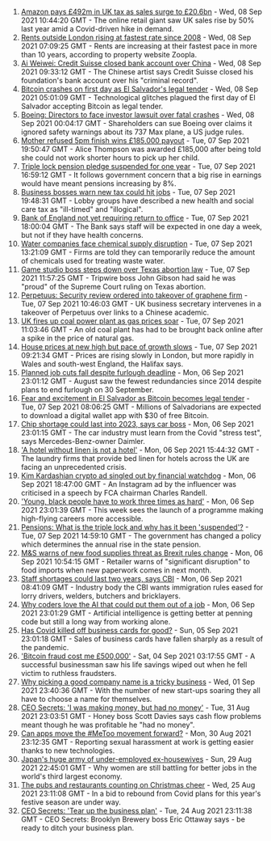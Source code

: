 1. [Amazon pays £492m in UK tax as sales surge to £20.6bn](https://www.bbc.co.uk/news/business-58485816?at_medium=RSS&at_campaign=KARANGA) - Wed, 08 Sep 2021 10:44:20 GMT - The online retail giant saw UK sales rise by 50% last year amid a Covid-driven hike in demand.
2. [Rents outside London rising at fastest rate since 2008](https://www.bbc.co.uk/news/business-58481326?at_medium=RSS&at_campaign=KARANGA) - Wed, 08 Sep 2021 07:09:25 GMT - Rents are increasing at their fastest pace in more than 10 years, according to property website Zoopla.
3. [Ai Weiwei: Credit Suisse closed bank account over China](https://www.bbc.co.uk/news/business-58484447?at_medium=RSS&at_campaign=KARANGA) - Wed, 08 Sep 2021 09:33:12 GMT - The Chinese artist says Credit Suisse closed his foundation's bank account over his "criminal record".
4. [Bitcoin crashes on first day as El Salvador's legal tender](https://www.bbc.co.uk/news/business-58459098?at_medium=RSS&at_campaign=KARANGA) - Wed, 08 Sep 2021 05:01:09 GMT - Technological glitches plagued the first day of El Salvador accepting Bitcoin as legal tender.
5. [Boeing: Directors to face investor lawsuit over fatal crashes](https://www.bbc.co.uk/news/business-58483150?at_medium=RSS&at_campaign=KARANGA) - Wed, 08 Sep 2021 00:04:17 GMT - Shareholders can sue Boeing over claims it ignored safety warnings about its 737 Max plane, a US judge rules.
6. [Mother refused 5pm finish wins £185,000 payout](https://www.bbc.co.uk/news/business-58473802?at_medium=RSS&at_campaign=KARANGA) - Tue, 07 Sep 2021 19:50:47 GMT - Alice Thompson was awarded £185,000 after being told she could not work shorter hours to pick up her child.
7. [Triple lock pension pledge suspended for one year](https://www.bbc.co.uk/news/business-58476547?at_medium=RSS&at_campaign=KARANGA) - Tue, 07 Sep 2021 16:59:12 GMT - It follows government concern that a big rise in earnings would have meant pensions increasing by 8%.
8. [Business bosses warn new tax could hit jobs](https://www.bbc.co.uk/news/business-58473810?at_medium=RSS&at_campaign=KARANGA) - Tue, 07 Sep 2021 19:48:31 GMT - Lobby groups have described a new health and social care tax as "ill-timed" and "illogical".
9. [Bank of England not yet requiring return to office](https://www.bbc.co.uk/news/business-58476552?at_medium=RSS&at_campaign=KARANGA) - Tue, 07 Sep 2021 18:00:04 GMT - The Bank says staff will be expected in one day a week, but not if they have health concerns.
10. [Water companies face chemical supply disruption](https://www.bbc.co.uk/news/business-58476545?at_medium=RSS&at_campaign=KARANGA) - Tue, 07 Sep 2021 13:21:09 GMT - Firms are told they can temporarily reduce the amount of chemicals used for treating waste water.
11. [Game studio boss steps down over Texas abortion law](https://www.bbc.co.uk/news/technology-58476595?at_medium=RSS&at_campaign=KARANGA) - Tue, 07 Sep 2021 11:57:25 GMT - Tripwire boss John Gibson had said he was "proud" of the Supreme Court ruling on Texas abortion.
12. [Perpetuus: Security review ordered into takeover of graphene firm](https://www.bbc.co.uk/news/business-58424348?at_medium=RSS&at_campaign=KARANGA) - Tue, 07 Sep 2021 10:46:03 GMT - UK business secretary intervenes in a takeover of Perpetuus over links to a Chinese academic.
13. [UK fires up coal power plant as gas prices soar](https://www.bbc.co.uk/news/business-58469238?at_medium=RSS&at_campaign=KARANGA) - Tue, 07 Sep 2021 11:03:46 GMT - An old coal plant has had to be brought back online after a spike in the price of natural gas.
14. [House prices at new high but pace of growth slows](https://www.bbc.co.uk/news/business-58472739?at_medium=RSS&at_campaign=KARANGA) - Tue, 07 Sep 2021 09:21:34 GMT - Prices are rising slowly in London, but more rapidly in Wales and south-west England, the Halifax says.
15. [Planned job cuts fall despite furlough deadline](https://www.bbc.co.uk/news/business-58441555?at_medium=RSS&at_campaign=KARANGA) - Mon, 06 Sep 2021 23:01:12 GMT - August saw the fewest redundancies since 2014 despite plans to end furlough on 30 September.
16. [Fear and excitement in El Salvador as Bitcoin becomes legal tender](https://www.bbc.co.uk/news/technology-58473260?at_medium=RSS&at_campaign=KARANGA) - Tue, 07 Sep 2021 08:06:25 GMT - Millions of Salvadorians are expected to download a digital wallet app with $30 of free Bitcoin.
17. [Chip shortage could last into 2023, says car boss](https://www.bbc.co.uk/news/business-58465954?at_medium=RSS&at_campaign=KARANGA) - Mon, 06 Sep 2021 23:01:15 GMT - The car industry must learn from the Covid "stress test", says Mercedes-Benz-owner Daimler.
18. ['A hotel without linen is not a hotel'](https://www.bbc.co.uk/news/business-58465953?at_medium=RSS&at_campaign=KARANGA) - Mon, 06 Sep 2021 15:44:32 GMT - The laundry firms that provide bed linen for hotels across the UK are facing an unprecedented crisis.
19. [Kim Kardashian crypto ad singled out by financial watchdog](https://www.bbc.co.uk/news/technology-58462517?at_medium=RSS&at_campaign=KARANGA) - Mon, 06 Sep 2021 18:47:00 GMT - An Instagram ad by the influencer was criticised in a speech by FCA chairman Charles Randell.
20. ['Young, black people have to work three times as hard'](https://www.bbc.co.uk/news/business-58465962?at_medium=RSS&at_campaign=KARANGA) - Mon, 06 Sep 2021 23:01:39 GMT - This week sees the launch of a programme making high-flying careers more accessible.
21. [Pensions: What is the triple lock and why has it been 'suspended'?](https://www.bbc.co.uk/news/business-53082530?at_medium=RSS&at_campaign=KARANGA) - Tue, 07 Sep 2021 14:59:10 GMT - The government has changed a policy which determines the annual rise in the state pension.
22. [M&S warns of new food supplies threat as Brexit rules change](https://www.bbc.co.uk/news/business-58462351?at_medium=RSS&at_campaign=KARANGA) - Mon, 06 Sep 2021 10:54:15 GMT - Retailer warns of "significant disruption" to food imports when new paperwork comes in next month.
23. [Staff shortages could last two years, says CBI](https://www.bbc.co.uk/news/business-58460297?at_medium=RSS&at_campaign=KARANGA) - Mon, 06 Sep 2021 08:41:09 GMT - Industry body the CBI wants immigration rules eased for lorry drivers, welders, butchers and bricklayers.
24. [Why coders love the AI that could put them out of a job](https://www.bbc.co.uk/news/business-57914432?at_medium=RSS&at_campaign=KARANGA) - Mon, 06 Sep 2021 23:01:29 GMT - Artificial intelligence is getting better at penning code but still a long way from working alone.
25. [Has Covid killed off business cards for good?](https://www.bbc.co.uk/news/business-58419842?at_medium=RSS&at_campaign=KARANGA) - Sun, 05 Sep 2021 23:01:18 GMT - Sales of business cards have fallen sharply as a result of the pandemic.
26. ['Bitcoin fraud cost me £500,000'](https://www.bbc.co.uk/news/business-58424832?at_medium=RSS&at_campaign=KARANGA) - Sat, 04 Sep 2021 03:17:55 GMT - A successful businessman saw his life savings wiped out when he fell victim to ruthless fraudsters.
27. [Why picking a good company name is a tricky business](https://www.bbc.co.uk/news/business-58395924?at_medium=RSS&at_campaign=KARANGA) - Wed, 01 Sep 2021 23:40:36 GMT - With the number of new start-ups soaring they all have to choose a name for themselves.
28. [CEO Secrets: 'I was making money, but had no money'](https://www.bbc.co.uk/news/business-58319314?at_medium=RSS&at_campaign=KARANGA) - Tue, 31 Aug 2021 23:03:51 GMT - Honey boss Scott Davies says cash flow problems meant though he was profitable he "had no money".
29. [Can apps move the #MeToo movement forward?](https://www.bbc.co.uk/news/business-58260533?at_medium=RSS&at_campaign=KARANGA) - Mon, 30 Aug 2021 23:12:35 GMT - Reporting sexual harassment at work is getting easier thanks to new technologies.
30. [Japan's huge army of under-employed ex-housewives](https://www.bbc.co.uk/news/business-58301604?at_medium=RSS&at_campaign=KARANGA) - Sun, 29 Aug 2021 22:45:01 GMT - Why women are still battling for better jobs in the world's third largest economy.
31. [The pubs and restaurants counting on Christmas cheer](https://www.bbc.co.uk/news/business-58305616?at_medium=RSS&at_campaign=KARANGA) - Wed, 25 Aug 2021 23:11:08 GMT - In a bid to rebound from Covid plans for this year's festive season are under way.
32. [CEO Secrets: 'Tear up the business plan'](https://www.bbc.co.uk/news/business-58316843?at_medium=RSS&at_campaign=KARANGA) - Tue, 24 Aug 2021 23:11:38 GMT - CEO Secrets: Brooklyn Brewery boss Eric Ottaway says - be ready to ditch your business plan.
